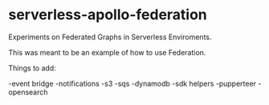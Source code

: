 # serverless-apollo-federation

Experiments on Federated Graphs in Serverless Enviroments.

This was meant to be an example of how to use Federation.

Things to add:

-event bridge
-notifications
-s3
-sqs
-dynamodb
-sdk helpers
-pupperteer
-opensearch
